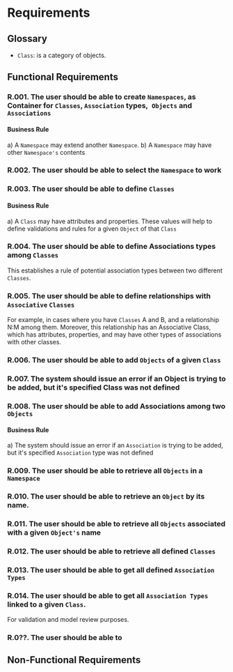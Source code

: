 # Requirements

## Glossary

- `Class`: is a category of objects.


## Functional Requirements

### R.001. The user should be able to create `Namespaces`, as Container for `Classes`, `Association` types,` Objects` and `Associations`

#### Business Rule
a) A `Namespace` may extend another `Namespace`.
b) A `Namespace` may have other `Namespace's` contents 

### R.002. The user should be able to select the `Namespace` to work 


### R.003. The user should be able to define `Classes` 

#### Business Rule
a) A `Class` may have attributes and properties. These values will help to define validations and rules for a given `Object` of that `Class`


### R.004. The user should be able to define Associations types among `Classes`

This establishes a rule of potential association types between two different `Classes`.

### R.005. The user should be able to define relationships with `Associative` `Classes`

For example, in cases where you have `Classes` A and B, and a relationship N:M among them. Moreover, this relationship has an Associative Class, which has attributes, properties, and may have other types of associations with other classes.  


### R.006. The user should be able to add `Objects` of a given `Class`


### R.007. The system should issue an error if an Object is trying to be added, but it's specified Class was not defined

### R.008. The user should be able to add Associations among two `Objects`

#### Business Rule
a) The system should issue an error if an `Association` is trying to be added, but it's specified `Association` type was not defined


### R.009. The user should be able to retrieve all `Objects` in a `Namespace`

### R.010. The user should be able to retrieve an `Object` by its name.

### R.011. The user should be able to retrieve all `Objects` associated with a given `Object's` name

### R.012. The user should be able to retrieve all defined `Classes`

### R.013. The user should be able to get all defined `Association Types`

### R.014. The user should be able to get all `Association Types` linked to a given `Class`.

For validation and model review purposes.


### R.0??. The user should be able to 

## Non-Functional Requirements

